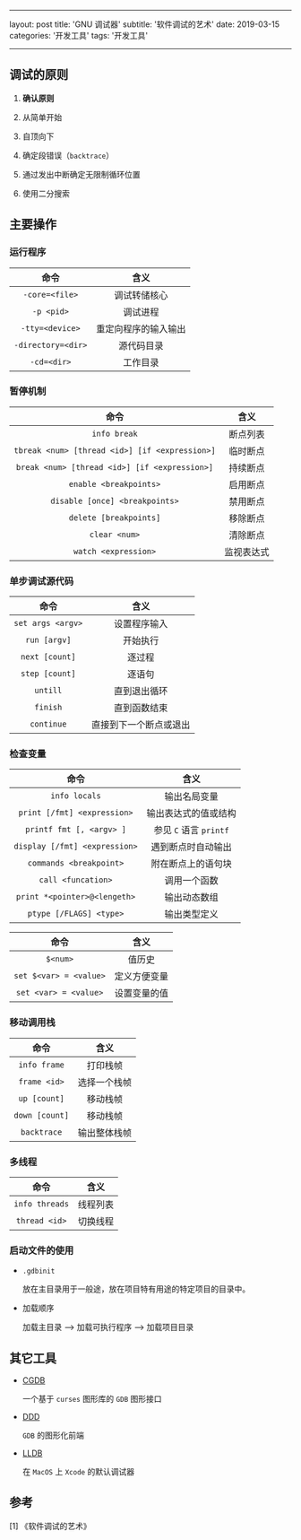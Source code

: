 ﻿---

layout: post
title: 'GNU 调试器'
subtitle: '软件调试的艺术'
date: 2019-03-15
categories: '开发工具'
tags: '开发工具'

---

## 调试的原则

1. **确认原则**

2. 从简单开始

3. 自顶向下

4. 确定段错误（`backtrace`）

5. 通过发出中断确定无限制循环位置

6. 使用二分搜索

## 主要操作


### 运行程序

| 命令 | 含义 |
|:---:|:---:|
| `-core=<file>` |  调试转储核心 |
| `-p <pid>` |  调试进程 |
| `-tty=<device>` | 重定向程序的输入输出 |
| `-directory=<dir>` | 源代码目录 |
| `-cd=<dir>` | 工作目录 |

### 暂停机制

| 命令 | 含义 |
|:---:|:---:|
| `info break` | 断点列表 |
| `tbreak <num> [thread <id>] [if <expression>]` | 临时断点 |
| `break <num> [thread <id>] [if <expression>]` | 持续断点 |
| `enable <breakpoints>` | 启用断点 |
| `disable [once] <breakpoints>` | 禁用断点 |
| `delete [breakpoints]` | 移除断点 |
| `clear <num>` | 清除断点 |
| `watch <expression>` | 监视表达式 |

### 单步调试源代码

| 命令 | 含义 |
|:---:|:---:|
| `set args <argv>` | 设置程序输入 |
| `run [argv]` | 开始执行 |
| `next [count]` | 逐过程 |
| `step [count]` | 逐语句 |
| `untill` | 直到退出循环 |
| `finish` | 直到函数结束 |
| `continue` | 直接到下一个断点或退出 |

### 检查变量

| 命令 | 含义 |
|:---:|:---:|
| `info locals` | 输出名局变量 |
| `print [/fmt] <expression>` | 输出表达式的值或结构 |
| `printf fmt [, <argv> ]` | 参见 `C` 语言 `printf` |
| `display [/fmt] <expression>` | 遇到断点时自动输出 |
| `commands <breakpoint>` | 附在断点上的语句块 |
| `call <funcation>` | 调用一个函数 |
| `print *<pointer>@<lengeth>` | 输出动态数组 |
| `ptype [/FLAGS] <type>` | 输出类型定义 |


| 命令 | 含义 |
|:---:|:---:|
| `$<num>` | 值历史 |
| `set $<var> = <value>` | 定义方便变量 |
| `set <var> = <value>` | 设置变量的值 |

### 移动调用栈

| 命令 | 含义 |
|:---:|:---:|
| `info frame` | 打印栈帧 |
| `frame <id>` | 选择一个栈帧 |
| `up [count]` | 移动栈帧 |
| `down [count]` | 移动栈帧 |
| `backtrace` | 输出整体栈帧 |

### 多线程

| 命令 | 含义 |
|:---:|:---:|
| `info threads` | 线程列表 |
| `thread <id>` | 切换线程 |

### 启动文件的使用

- `.gdbinit`

  放在主目录用于一般途，放在项目特有用途的特定项目的目录中。

- 加载顺序

  加载主目录 --> 加载可执行程序 --> 加载项目目录

## 其它工具

- [CGDB](https://cntofu.com/book/121/index.html)

  一个基于 `curses` 图形库的 `GDB` 图形接口

- [DDD](https://www.gnu.org/software/ddd/)

  `GDB` 的图形化前端

- [LLDB](https://lldb.llvm.org)

  在 `MacOS` 上 `Xcode` 的默认调试器

## 参考

[1]  《软件调试的艺术》
